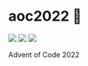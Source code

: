 # aoc2022 🎄

![](https://img.shields.io/badge/day%20📅-15-blue)
![](https://img.shields.io/badge/stars%20⭐-8-yellow)
![](https://img.shields.io/badge/days%20completed-4-red)

Advent of Code 2022
